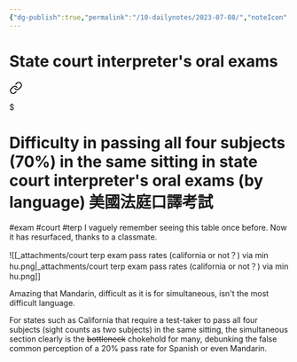 ```yaml
---
{"dg-publish":true,"permalink":"/10-dailynotes/2023-07-08/","noteIcon":"2"}
---
```


# State court interpreter's oral exams


<div class="transclusion internal-embed is-loaded"><a class="markdown-embed-link" href="/difficulty-in-passing-all-four-subjects-70-in-the-same-sitting-in-state-court-interpreter-s-oral-exams-by-language/" aria-label="Open link"><svg xmlns="http://www.w3.org/2000/svg" width="24" height="24" viewBox="0 0 24 24" fill="none" stroke="currentColor" stroke-width="2" stroke-linecap="round" stroke-linejoin="round" class="svg-icon lucide-link"><path d="M10 13a5 5 0 0 0 7.54.54l3-3a5 5 0 0 0-7.07-7.07l-1.72 1.71"></path><path d="M14 11a5 5 0 0 0-7.54-.54l-3 3a5 5 0 0 0 7.07 7.07l1.71-1.71"></path></svg></a><div class="markdown-embed">

$<div class="markdown-embed-title">

# Difficulty in passing all four subjects (70%) in the same sitting in state court interpreter's oral exams (by language) 美國法庭口譯考試

</div>



#exam 
#court 
#terp 
I vaguely remember seeing this table once before. Now it has resurfaced, thanks to a classmate.

![[_attachments/court terp exam pass rates (california or not？) via min hu.png\|_attachments/court terp exam pass rates (california or not？) via min hu.png]]

Amazing that Mandarin, difficult as it is for simultaneous, isn't the most difficult language.

For states such as California that require a test-taker to pass all four subjects (sight counts as two subjects) in the same sitting, the simultaneous section clearly is the ~~bottleneck~~ chokehold for many, debunking the false common perception of a 20% pass rate for Spanish or even Mandarin.


</div></div>

